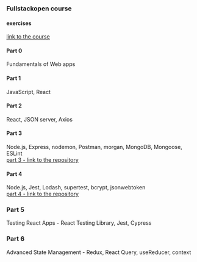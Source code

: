 ### Fullstackopen course
#### exercises

[link to the course](https://fullstackopen.com/en/)

#### Part 0
Fundamentals of Web apps

#### Part 1
JavaScript, React

#### Part 2
React, JSON server, Axios

#### Part 3
Node.js, Express, nodemon, Postman, morgan, MongoDB, Mongoose, ESLint <br>
[part 3 - link to the repository](https://github.com/agnkos/fullstackopen-part3)

#### Part 4
Node.js, Jest, Lodash, supertest, bcrypt, jsonwebtoken <br>
[part 4 - link to the repository](https://github.com/agnkos/blogs)

### Part 5
Testing React Apps - React Testing Library, Jest, Cypress

### Part 6
Advanced State Management - Redux, React Query, useReducer, context